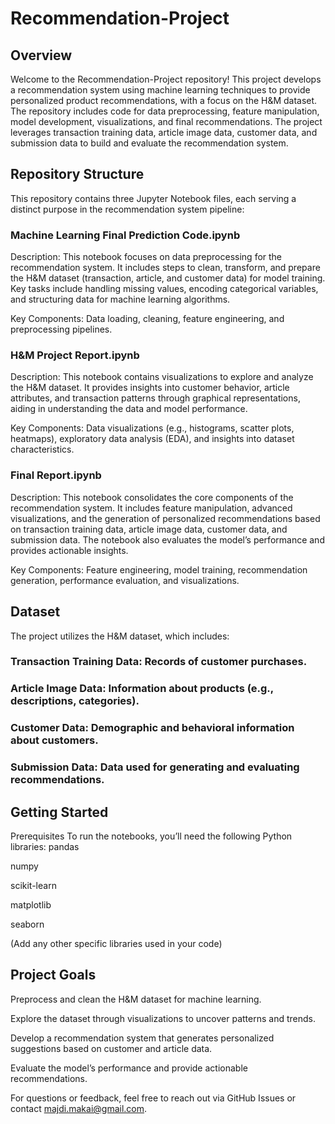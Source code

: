 # Recommendation-Project

## Overview
Welcome to the Recommendation-Project repository! This project develops a recommendation system using machine learning techniques to provide personalized product recommendations, with a focus on the H&M dataset. The repository includes code for data preprocessing, feature manipulation, model development, visualizations, and final recommendations. The project leverages transaction training data, article image data, customer data, and submission data to build and evaluate the recommendation system.
## Repository Structure
This repository contains three Jupyter Notebook files, each serving a distinct purpose in the recommendation system pipeline:

### Machine Learning Final Prediction Code.ipynb  
Description: This notebook focuses on data preprocessing for the recommendation system. It includes steps to clean, transform, and prepare the H&M dataset (transaction, article, and customer data) for model training. Key tasks include handling missing values, encoding categorical variables, and structuring data for machine learning algorithms.  

Key Components: Data loading, cleaning, feature engineering, and preprocessing pipelines.

### H&M Project Report.ipynb  
Description: This notebook contains visualizations to explore and analyze the H&M dataset. It provides insights into customer behavior, article attributes, and transaction patterns through graphical representations, aiding in understanding the data and model performance.  

Key Components: Data visualizations (e.g., histograms, scatter plots, heatmaps), exploratory data analysis (EDA), and insights into dataset characteristics.

### Final Report.ipynb  
Description: This notebook consolidates the core components of the recommendation system. It includes feature manipulation, advanced visualizations, and the generation of personalized recommendations based on transaction training data, article image data, customer data, and submission data. The notebook also evaluates the model’s performance and provides actionable insights.  

Key Components: Feature engineering, model training, recommendation generation, performance evaluation, and visualizations.

## Dataset
The project utilizes the H&M dataset, which includes:
### Transaction Training Data: Records of customer purchases.

### Article Image Data: Information about products (e.g., descriptions, categories).

### Customer Data: Demographic and behavioral information about customers.

### Submission Data: Data used for generating and evaluating recommendations.

## Getting Started
Prerequisites
To run the notebooks, you’ll need the following Python libraries:
pandas

numpy

scikit-learn

matplotlib

seaborn

(Add any other specific libraries used in your code)

## Project Goals
Preprocess and clean the H&M dataset for machine learning.

Explore the dataset through visualizations to uncover patterns and trends.

Develop a recommendation system that generates personalized suggestions based on customer and article data.

Evaluate the model’s performance and provide actionable recommendations.

For questions or feedback, feel free to reach out via GitHub Issues or contact majdi.makai@gmail.com.


